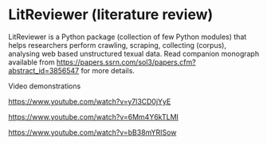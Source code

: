 # LitReviewer (literature review)
LitReviewer is a Python package (collection of few Python modules) that helps researchers perform crawling, scraping, collecting (corpus), analysing web based unstructured texual data. Read companion monograph available from https://papers.ssrn.com/sol3/papers.cfm?abstract_id=3856547 for more details. 

Video demonstrations

https://www.youtube.com/watch?v=y7l3CD0jYyE

https://www.youtube.com/watch?v=6Mm4Y6kTLMI

https://www.youtube.com/watch?v=bB38mYRISow
